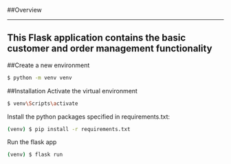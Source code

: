 ##Overview
***
This Flask application contains the basic customer and order management functionality
---
##Create a new environment
```sh
$ python -m venv venv
```

##Installation
Activate the virtual environment
```sh
$ venv\Scripts\activate
```

Install the python packages specified in requirements.txt:

```sh
(venv) $ pip install -r requirements.txt
```

Run the flask app
```sh
(venv) $ flask run
```